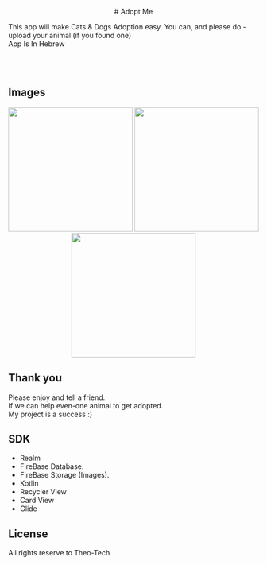 <p align="center" >
# Adopt Me
  
This app will make Cats & Dogs Adoption easy. 
You can, and please do - upload your animal (if you found one) <br/>
App Is In Hebrew 
</p>

<br/><br/>
## Images
<p align="center" >
  <img src="https://files.fm/thumb_show.php?i=wmukjdpt" width="250" >
  <img src="https://files.fm/thumb_show.php?i=y38zzrfc" width="250" >
  <img src="https://files.fm/thumb_show.php?i=qhjqmhfx" width="250" >
</p>

## Thank you
Please enjoy and tell a friend. <br/>
If we can help even-one animal to get adopted. <br/>
My project is a success :)


## SDK
* Realm
* FireBase Database.
* FireBase Storage (Images).
* Kotlin
* Recycler View
* Card View
* Glide
          
## License
All rights reserve to Theo-Tech
